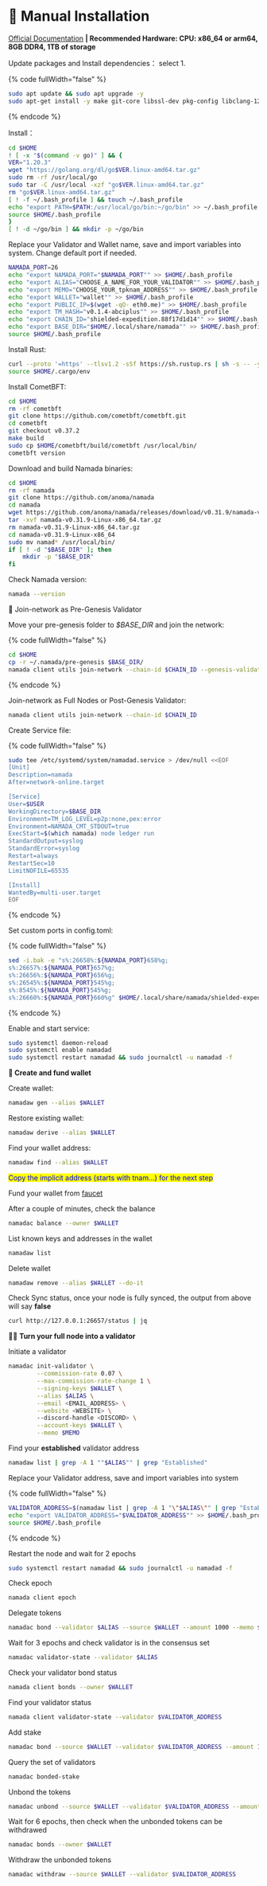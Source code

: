# 🔨 Manual Installation

[Official Documentation](https://docs.namada.net/testnets/environment-setup.html) **| Recommended Hardware: CPU: x86\_64 or arm64, 8GB DDR4, 1TB of storage**

Update packages and Install dependencies： select  1.

{% code fullWidth="false" %}
```bash
sudo apt update && sudo apt upgrade -y
sudo apt-get install -y make git-core libssl-dev pkg-config libclang-12-dev build-essential protobuf-compiler
```
{% endcode %}

Install：

```bash
cd $HOME
! [ -x "$(command -v go)" ] && {
VER="1.20.3"
wget "https://golang.org/dl/go$VER.linux-amd64.tar.gz"
sudo rm -rf /usr/local/go
sudo tar -C /usr/local -xzf "go$VER.linux-amd64.tar.gz"
rm "go$VER.linux-amd64.tar.gz"
[ ! -f ~/.bash_profile ] && touch ~/.bash_profile
echo "export PATH=$PATH:/usr/local/go/bin:~/go/bin" >> ~/.bash_profile
source $HOME/.bash_profile
}
[ ! -d ~/go/bin ] && mkdir -p ~/go/bin
```

Replace your Validator and Wallet name, save and import variables into system. Change default port if needed.

```bash
NAMADA_PORT=26
echo "export NAMADA_PORT="$NAMADA_PORT"" >> $HOME/.bash_profile
echo "export ALIAS="CHOOSE_A_NAME_FOR_YOUR_VALIDATOR"" >> $HOME/.bash_profile
echo "export MEMO="CHOOSE_YOUR_tpknam_ADDRESS"" >> $HOME/.bash_profile
echo "export WALLET="wallet"" >> $HOME/.bash_profile
echo "export PUBLIC_IP=$(wget -qO- eth0.me)" >> $HOME/.bash_profile
echo "export TM_HASH="v0.1.4-abciplus"" >> $HOME/.bash_profile
echo "export CHAIN_ID="shielded-expedition.88f17d1d14"" >> $HOME/.bash_profile
echo "export BASE_DIR="$HOME/.local/share/namada"" >> $HOME/.bash_profile
source $HOME/.bash_profile
```

Install Rust:

```bash
curl --proto '=https' --tlsv1.2 -sSf https://sh.rustup.rs | sh -s -- -y
source $HOME/.cargo/env
```

Install CometBFT:

```bash
cd $HOME
rm -rf cometbft
git clone https://github.com/cometbft/cometbft.git
cd cometbft
git checkout v0.37.2
make build
sudo cp $HOME/cometbft/build/cometbft /usr/local/bin/
cometbft version
```

Download and build Namada binaries:

```bash
cd $HOME
rm -rf namada
git clone https://github.com/anoma/namada
cd namada
wget https://github.com/anoma/namada/releases/download/v0.31.9/namada-v0.31.9-Linux-x86_64.tar.gz
tar -xvf namada-v0.31.9-Linux-x86_64.tar.gz
rm namada-v0.31.9-Linux-x86_64.tar.gz
cd namada-v0.31.9-Linux-x86_64
sudo mv namad* /usr/local/bin/
if [ ! -d "$BASE_DIR" ]; then
    mkdir -p "$BASE_DIR"
fi
```

Check Namada version:

```bash
namada --version
```

🔗 Join-network as Pre-Genesis Validator

Move your pre-genesis folder to _$BASE\_DIR_ and join the network:

{% code fullWidth="false" %}
```bash
cd $HOME
cp -r ~/.namada/pre-genesis $BASE_DIR/
namada client utils join-network --chain-id $CHAIN_ID --genesis-validator $ALIAS
```
{% endcode %}

Join-network as Full Nodes or Post-Genesis Validator:

```bash
namada client utils join-network --chain-id $CHAIN_ID
```

Create Service file:

{% code fullWidth="false" %}
```bash
sudo tee /etc/systemd/system/namadad.service > /dev/null <<EOF
[Unit]
Description=namada
After=network-online.target

[Service]
User=$USER
WorkingDirectory=$BASE_DIR
Environment=TM_LOG_LEVEL=p2p:none,pex:error
Environment=NAMADA_CMT_STDOUT=true
ExecStart=$(which namada) node ledger run
StandardOutput=syslog
StandardError=syslog
Restart=always
RestartSec=10
LimitNOFILE=65535

[Install]
WantedBy=multi-user.target
EOF
```
{% endcode %}

Set custom ports in config.toml:

{% code fullWidth="false" %}
```bash
sed -i.bak -e "s%:26658%:${NAMADA_PORT}658%g;
s%:26657%:${NAMADA_PORT}657%g;
s%:26656%:${NAMADA_PORT}656%g;
s%:26545%:${NAMADA_PORT}545%g;
s%:8545%:${NAMADA_PORT}545%g;
s%:26660%:${NAMADA_PORT}660%g" $HOME/.local/share/namada/shielded-expedition.88f17d1d14/config.toml
```
{% endcode %}

Enable and start service:

```bash
sudo systemctl daemon-reload
sudo systemctl enable namadad
sudo systemctl restart namadad && sudo journalctl -u namadad -f
```

**🔎 Create and fund wallet**

Create wallet:

```bash
namadaw gen --alias $WALLET
```

Restore existing wallet:

```bash
namadaw derive --alias $WALLET
```

Find your wallet address:

```bash
namadaw find --alias $WALLET
```

<mark style="color:blue;">Copy the implicit address (starts with tnam...) for the next step</mark>

Fund your wallet from [faucet](https://faucet.housefire.luminara.icu/)

After a couple of minutes, check the balance

```bash
namadac balance --owner $WALLET
```

List known keys and addresses in the wallet

```bash
namadaw list
```

Delete wallet

```bash
namadaw remove --alias $WALLET --do-it
```

Check Sync status, once your node is fully synced, the output from above will say **false**

```bash
curl http://127.0.0.1:26657/status | jq 
```

🧑‍🎓 **Turn your full node into a validator**

Initiate a validator

```bash
namadac init-validator \
		--commission-rate 0.07 \
		--max-commission-rate-change 1 \
		--signing-keys $WALLET \
		--alias $ALIAS \
		--email <EMAIL_ADDRESS> \
		--website <WEBSITE> \ 
		--discord-handle <DISCORD> \
		--account-keys $WALLET \
		--memo $MEMO
```

Find your **established** validator address

```bash
namadaw list | grep -A 1 ""$ALIAS"" | grep "Established"
```

Replace your Validator address, save and import variables into system

{% code fullWidth="false" %}
```bash
VALIDATOR_ADDRESS=$(namadaw list | grep -A 1 "\"$ALIAS\"" | grep "Established" | awk '{print $3}') 
echo "export VALIDATOR_ADDRESS="$VALIDATOR_ADDRESS"" >> $HOME/.bash_profile 
source $HOME/.bash_profile
```
{% endcode %}

Restart the node and wait for 2 epochs

```bash
sudo systemctl restart namadad && sudo journalctl -u namadad -f
```

Check epoch

```bash
namada client epoch
```

Delegate tokens

```bash
namadac bond --validator $ALIAS --source $WALLET --amount 1000 --memo $MEMO
```

Wait for 3 epochs and check validator is in the consensus set

```bash
namadac validator-state --validator $ALIAS
```

Check your validator bond status

```bash
namada client bonds --owner $WALLET
```

Find your validator status

```bash
namada client validator-state --validator $VALIDATOR_ADDRESS
```

Add stake

```bash
namadac bond --source $WALLET --validator $VALIDATOR_ADDRESS --amount 1000
```

Query the set of validators

```bash
namadac bonded-stake
```

Unbond the tokens

```bash
namadac unbond --source $WALLET --validator $VALIDATOR_ADDRESS --amount 1000
```

Wait for 6 epochs, then check when the unbonded tokens can be withdrawed

```bash
namadac bonds --owner $WALLET
```

Withdraw the unbonded tokens

```bash
namadac withdraw --source $WALLET --validator $VALIDATOR_ADDRESS
```
